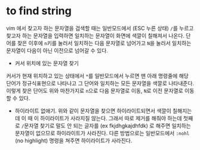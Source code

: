 # to find string
vim 에서 찾고자 하는 문자열을 검색할 때는 일반모드에서 (ESC 누른 상태) `/`를 누르고 찾고자 하는 문자열을 입력하면 일치하는 문자열이 화면에 색깔이 칠해져서 나온다. 단어를 찾은 이후에 `n`키를 눌러서 일치하는 다음 문자열로 넘어가고 `N`을 눌러서 일치하는 문자열이 다음이 아닌 이전으로 넘어갈 수 있다.
- 커서 위치에 있는 문자열 찾기

커서가 현재 위치하고 있는 상태에서 `*`를 일반모드에서 누르면 맨 아래 명령줄에 해당 단어가 정규식표현으로 나타나고 그 단어와 일치하는 모든 문자열을 색깔로 나타내준다. 이렇게 찾은 단어도 위와 마찬가지로 `n`으로 다음 문자열로 이동, `N`로 이전 문자열로 이동할 수 있다.

- 하이라이트 없애기.
위와 같이 문자열을 찾으면 하이라이트되면서 색깔이 칠해지는데 이 때 이 하이라이트가 사라지질 않는다. 그래서 따로 제거를 해줘야 하는데 첫째로 `/`문자열 찾기로 말도 안 되는 글자를 (ex fkjdhgkajdhfdk) 로 해주면 일치하는 문자열이 없으므로 하이라이트가 사라진다. 다른 방법으로는 일반모드에서 `:nohl` (no highlight) 명령을 쳐주면 하이라이트가 사라진다. 
